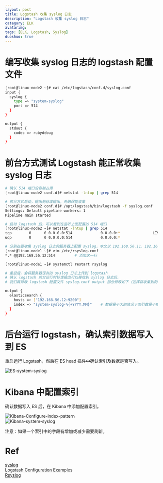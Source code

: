 ```yaml
---
layout: post
title: Logstash 收集 syslog 日志
description: "Logstash 收集 syslog 日志"
category: ELK
avatarimg:
tags: [ELK, Logstash, Syslog]
duoshuo: true
---
```



# 编写收集 syslog 日志的 logstash 配置文件

```bash
[root@linux-node2 ~]# cat /etc/logstash/conf.d/syslog.conf 
input {
  syslog {
    type => "system-syslog"
    port => 514  
  }
}

output {
  stdout {
    codec => rubydebug
  }
}
```    

# 前台方式测试 Logstash 能正常收集 syslog 日志

```bash
# 确认 514 端口没有被占用
[root@linux-node2 conf.d]# netstat -lntup | grep 514

# 前台方式启动，输出到标准输出，先确保能收集
[root@linux-node2 conf.d]# /opt/logstash/bin/logstash -f syslog.conf 
Settings: Default pipeline workers: 1
Pipeline main started

# 启动 logstash 后，可以看到在监听上面配置的 514 端口
[root@linux-node2 ~]# netstat -lntup | grep 514
tcp        0      0 0.0.0.0:514             0.0.0.0:*               LISTEN      40502/java          
udp        0      0 0.0.0.0:514             0.0.0.0:*                           40502/java    

# 分别在要收集 syslog 日志的服务器上配置 syslog，本文以 192.168.56.11，192.168.56.12 为例
[root@linux-node1 ~]# vim /etc/rsyslog.conf
*.* @@192.168.56.12:514			# 添加这一行

[root@linux-node1 ~]# systemctl restart rsyslog

# 重启后，会将服务器现有的 syslog 日志上传到 logstash
# 确认 logstash 前台运行时标准输出可以接收到 syslog 日志后，
# 我们再修改 logstash 配置文件 syslog.conf output 部分修改如下（这样将收集到的 syslog 日志写入到 ES）:

output {
  elasticsearch {
    hosts => ["192.168.56.12:9200"]
    index => "system-syslog-%{+YYYY.MM}"    # 数据量不大的情况下索引数量不能配置太多，否则索引和分片过多会影响性能
  }
}
```    

# 后台运行 logstash，确认索引数据写入到 ES

重启运行 Logstash，然后在 ES head 插件中确认索引及数据是否写入。  

![ES-system-syslog](http://jaminzhang.github.io/images/ELK/ES-system-syslog.png)  

# Kibana 中配置索引

确认数据写入 ES 后，在 Kibana 中添加配置索引。

![Kibana-Configure-index-pattern](http://jaminzhang.github.io/images/ELK/Kibana-Configure-index-pattern.png)  
![Kibana-system-syslog](http://jaminzhang.github.io/images/ELK/Kibana-system-syslog.png)  

>
注意：如果一个索引中的字段有增加或减少需要刷新。

# Ref
[syslog](https://www.elastic.co/guide/en/logstash/current/plugins-inputs-syslog.html)  
[Logstash Configuration Examples](https://www.elastic.co/guide/en/logstash/current/config-examples.html)  
[Rsyslog](http://kibana.logstash.es/content/logstash/scale/rsyslog.html)  
